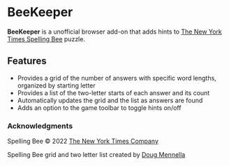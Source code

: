 # BeeKeeper

**BeeKeeper** is a unofficial browser add-on that adds hints to [The New York Times Spelling Bee](https://www.nytimes.com/puzzles/spelling-bee) puzzle.

## Features
* Provides a grid of the number of answers with specific word lengths, organized by starting letter
* Provides a list of the two-letter starts of each answer and its count
* Automatically updates the grid and the list as answers are found
* Adds an option to the game toolbar to toggle hints on/off

### Acknowledgments
Spelling Bee © 2022 [The New York Times Company](https://www.nytco.com/)

Spelling Bee grid and two letter list created by [Doug Mennella](https://www.nytimes.com/2021/12/09/crosswords/spellingbee-tips.html)
